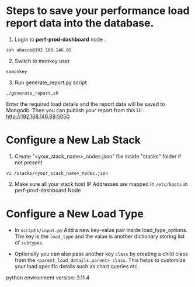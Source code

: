 # Steps to save your performance load report data into the database.

1. Login to **perf-prod-dashboard** node .
 ```
 ssh abacus@192.168.146.69
 ```
2. Switch to monkey user
 ```
 sumonkey
 ```
3. Run generate_report.py script
```
./generate_report.sh
```
Enter the required load details and the report data will be saved to Mongodb.
Then you can publish your report from this UI : http://192.168.146.69:5050

# Configure a New Lab Stack

1. Create "<your_stack_name>_nodes.json" file inside "stacks" folder if not present 
```
vi /stacks/<your_stack_name>_nodes.json
```
2. Make sure all your stack host IP Addresses are mapped in ```/etc/hosts``` in perf-prod-dashboard Node


# Configure a New Load Type

-  In ```scripts/input.py```  Add a new key-value pair inside load_type_options. The key is the ```load_type``` and the value is another dictionary storing list of ```subtypes```.
   
-  Optionally you can also pass another key ```class``` by creating a child class from the ```<parent_load_details.parent> class```. This helps to customize your load specific details such as chart queries etc.


python environment version: 3.11.4
